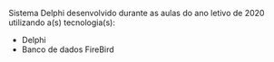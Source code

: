Sistema Delphi desenvolvido durante as aulas do ano letivo de 2020 utilizando a(s) tecnologia(s):
- Delphi
- Banco de dados FireBird
